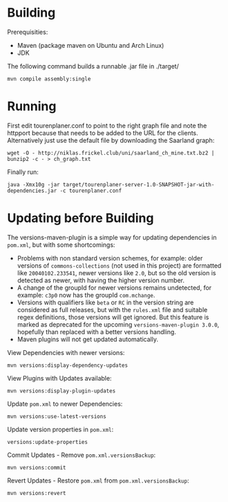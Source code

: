 # Building

Prerequisities:
* Maven (package maven on Ubuntu and Arch Linux)
* JDK

The following command builds a runnable .jar file in ./target/

`mvn compile assembly:single`

# Running

First edit tourenplaner.conf to point to the right graph file and note the
httpport because that needs to be added to the URL for the clients.
Alternatively just use the default file by downloading the Saarland graph:

`wget -O - http://niklas.frickel.club/uni/saarland_ch_mine.txt.bz2 | bunzip2 -c - > ch_graph.txt`

Finally run:

`java -Xmx10g -jar target/tourenplaner-server-1.0-SNAPSHOT-jar-with-dependencies.jar -c tourenplaner.conf`

# Updating before Building

The versions-maven-plugin is a simple way for updating dependencies in `pom.xml`, but with some shortcomings:
- Problems with non standard version schemes, for example:
  older versions of `commons-collections` (not used in this project) are formatted like `20040102.233541`,
  newer versions like `2.0`, but so the old version is detected as newer, with having the higher version number.
- A change of the groupId for newer versions remains undetected, for example:
  `c3p0` now has the groupId `com.mchange`.
- Versions with qualifiers like `beta` or `RC` in the version string are considered as full releases,
  but with the `rules.xml` file and suitable regex definitions, those versions will get ignored.
  But this feature is marked as deprecated for the upcoming `versions-maven-plugin 3.0.0`,
  hopefully than replaced with a better versions handling.
- Maven plugins will not get updated automatically.

View Dependencies with newer versions:

`mvn versions:display-dependency-updates`

View Plugins with Updates available:

`mvn versions:display-plugin-updates`

Update `pom.xml` to newer Dependencies:

`mvn versions:use-latest-versions`

Update version properties in `pom.xml`:

`versions:update-properties`

Commit Updates - Remove `pom.xml.versionsBackup`:

`mvn versions:commit`

Revert Updates - Restore `pom.xml` from `pom.xml.versionsBackup`:

`mvn versions:revert`
